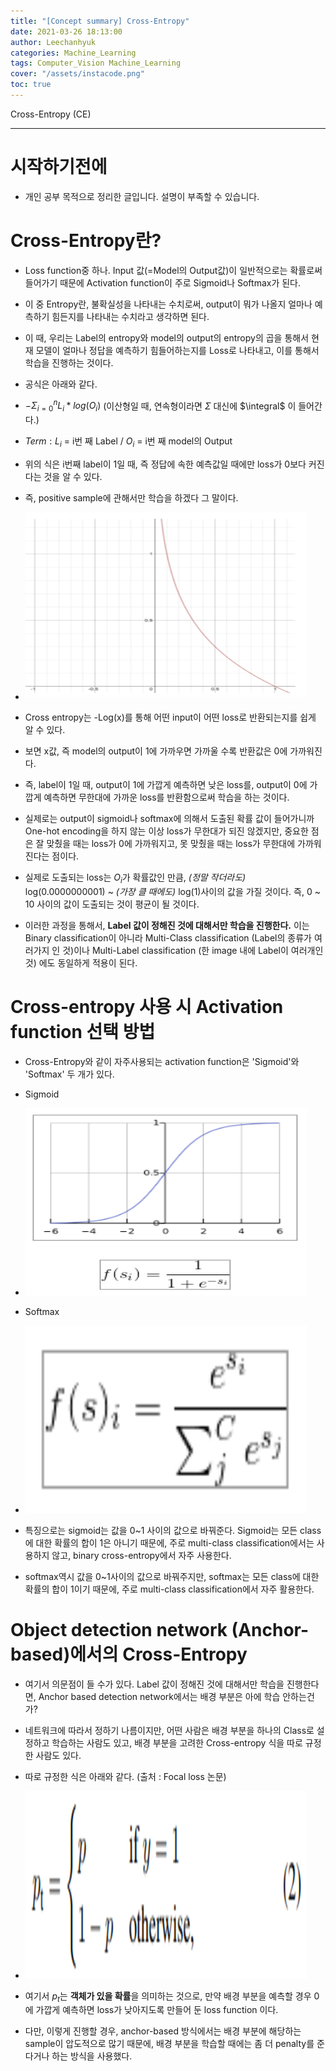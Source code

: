 ```yaml
---
title: "[Concept summary] Cross-Entropy"
date: 2021-03-26 18:13:00
author: Leechanhyuk
categories: Machine_Learning
tags: Computer_Vision Machine_Learning
cover: "/assets/instacode.png"
toc: true
---
```


Cross-Entropy (CE)

------------------------------------------------------

# 시작하기전에

 - 개인 공부 목적으로 정리한 글입니다. 설명이 부족할 수 있습니다.

# Cross-Entropy란?

 - Loss function중 하나. Input 값(=Model의 Output값)이 일반적으로는 확률로써 들어가기 때문에 Activation function이 주로 Sigmoid나 Softmax가 된다.

 - 이 중 Entropy란, 불확실성을 나타내는 수치로써, output이 뭐가 나올지 얼마나 예측하기 힘든지를 나타내는 수치라고 생각하면 된다.

 - 이 때, 우리는 Label의 entropy와 model의 output의 entropy의 곱을 통해서 현재 모델이 얼마나 정답을 예측하기 힘들어하는지를 Loss로 나타내고, 이를 통해서 학습을 진행하는 것이다.

 - 공식은 아래와 같다.

 - $- \Sigma_{i=0}^{n}{L_i*log(O_i)}$ (이산형일 때, 연속형이라면 $\Sigma$ 대신에 $\integral$ 이 들어간다.)

 - $Term : L_i$ = i번 째 Label / $O_i$ = i번 째 model의 Output

 - 위의 식은 i번째 label이 1일 때, 즉 정답에 속한 예측값일 때에만 loss가 0보다 커진다는 것을 알 수 있다.

 - 즉, positive sample에 관해서만 학습을 하겠다 그 말이다.

 - <img src="/assets/image/Cross_Entropy/-log.PNG" width="450px" height="300px" title="title" alt="title">

 - Cross entropy는 -Log(x)를 통해 어떤 input이 어떤 loss로 반환되는지를 쉽게 알 수 있다.

 - 보면 x값, 즉 model의 output이 1에 가까우면 가까울 수록 반환값은 0에 가까워진다.
 
 - 즉, label이 1일 때, output이 1에 가깝게 예측하면 낮은 loss를, output이 0에 가깝게 예측하면 무한대에 가까운 loss를 반환함으로써 학습을 하는 것이다.

 - 실제로는 output이 sigmoid나 softmax에 의해서 도출된 확률 값이 들어가니까 One-hot encoding을 하지 않는 이상 loss가 무한대가 되진 않겠지만, 중요한 점은 잘 맞췄을 때는 loss가 0에 가까워지고, 못 맞췄을 때는 loss가 무한대에 가까워 진다는 점이다.

 - 실제로 도출되는 loss는 $O_i$가 확률값인 만큼, *(정말 작더라도)* log(0.0000000001) ~ *(가장 클 때에도)* log(1)사이의 값을 가질 것이다. 즉, 0 ~ 10 사이의 값이 도출되는 것이 평균이 될 것이다.

 - 이러한 과정을 통해서, **Label 값이 정해진 것에 대해서만 학습을 진행한다.** 이는 Binary classification이 아니라 Multi-Class classification (Label의 종류가 여러가지 인 것)이나 Multi-Label classification (한 image 내에 Label이 여러개인 것) 에도 동일하게 적용이 된다.

# Cross-entropy 사용 시 Activation function 선택 방법

 - Cross-Entropy와 같이 자주사용되는 activation function은 'Sigmoid'와 'Softmax' 두 개가 있다.

 - Sigmoid

 - <img src="/assets/image/Cross_Entropy/sigmoid.png" width="450px" height="300px" title="title" alt="title">

 - Softmax

 - <img src="/assets/image/Cross_Entropy/softmax.png" width="450px" height="300px" title="title" alt="title">

 - 특징으로는 sigmoid는 값을 0~1 사이의 값으로 바꿔준다. Sigmoid는 모든 class에 대한 확률의 합이 1은 아니기 때문에, 주로 multi-class classification에서는 사용하지 않고, binary cross-entropy에서 자주 사용한다.

 - softmax역시 값을 0~1사이의 값으로 바꿔주지만, softmax는 모든 class에 대한 확률의 합이 1이기 때문에, 주로 multi-class classification에서 자주 활용한다.

# Object detection network (Anchor-based)에서의 Cross-Entropy

 - 여기서 의문점이 들 수가 있다. Label 값이 정해진 것에 대해서만 학습을 진행한다면, Anchor based detection network에서는 배경 부분은 아에 학습 안하는건가?

 - 네트워크에 따라서 정하기 나름이지만, 어떤 사람은 배경 부분을 하나의 Class로 설정하고 학습하는 사람도 있고, 배경 부분을 고려한 Cross-entropy 식을 따로 규정한 사람도 있다.

 - 따로 규정한 식은 아래와 같다. (출처 : Focal loss 논문)

 - <img src="/assets/image/Cross_Entropy/new_loss.PNG" width="450px" height="300px" title="title" alt="title">

 - 여기서 $p_t$는 **객체가 있을 확률**을 의미하는 것으로, 만약 배경 부분을 예측할 경우 0에 가깝게 예측하면 loss가 낮아지도록 만들어 둔 loss function 이다.

 - 다만, 이렇게 진행할 경우, anchor-based 방식에서는 배경 부분에 해당하는 sample이 압도적으로 많기 때문에, 배경 부분을 학습할 때에는 좀 더 penalty를 준다거나 하는 방식을 사용했다.

